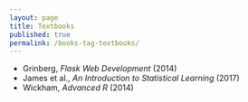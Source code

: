 ```yaml
---
layout: page
title: Textbooks
published: true
permalink: /books-tag-textbooks/
---
```


* Grinberg, _Flask Web Development_ (2014) 
* James et al., _An Introduction to Statistical Learning_ (2017) 
* Wickham, _Advanced R_ (2014) 
